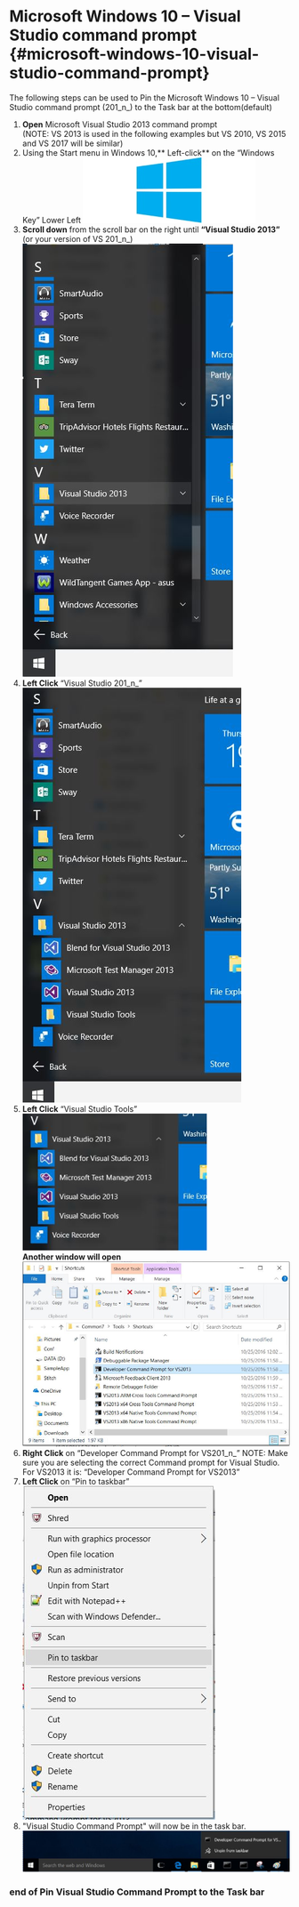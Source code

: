 <!--- @file
 file microsoft-windows-10-visual-studio-command-prompt

Copyright (c) 2018, Intel Corporation. All rights reserved.<BR>

Redistribution and use in source (original document form) and 'compiled'
forms (converted to PDF, epub, HTML and other formats) with or without
modification, are permitted provided that the following conditions are met:

1) Redistributions of source code (original document form) must retain the
above copyright notice, this list of conditions and the following
disclaimer as the first lines of this file unmodified.

2) Redistributions in compiled form (transformed to other DTDs, converted to
PDF, epub, HTML and other formats) must reproduce the above copyright
notice, this list of conditions and the following disclaimer in the
documentation and/or other materials provided with the distribution.

THIS DOCUMENTATION IS PROVIDED BY TIANOCORE PROJECT "AS IS" AND ANY EXPRESS OR
IMPLIED WARRANTIES, INCLUDING, BUT NOT LIMITED TO, THE IMPLIED WARRANTIES OF
MERCHANTABILITY AND FITNESS FOR A PARTICULAR PURPOSE ARE DISCLAIMED. IN NO
EVENT SHALL TIANOCORE PROJECT BE LIABLE FOR ANY DIRECT, INDIRECT, INCIDENTAL,
SPECIAL, EXEMPLARY, OR CONSEQUENTIAL DAMAGES (INCLUDING, BUT NOT LIMITED TO,
PROCUREMENT OF SUBSTITUTE GOODS OR SERVICES; LOSS OF USE, DATA, OR PROFITS;
OR BUSINESS INTERRUPTION) HOWEVER CAUSED AND ON ANY THEORY OF LIABILITY,
WHETHER IN CONTRACT, STRICT LIABILITY, OR TORT (INCLUDING NEGLIGENCE OR
OTHERWISE) ARISING IN ANY WAY OUT OF THE USE OF THIS DOCUMENTATION, EVEN IF
ADVISED OF THE POSSIBILITY OF SUCH DAMAGE.

-->
# Microsoft Windows 10 – Visual Studio command prompt {#microsoft-windows-10-visual-studio-command-prompt}

The following steps can be used to Pin the Microsoft Windows 10 – Visual Studio command prompt (201_n_) to the Task bar at the bottom(default)
<br>


1. **Open** Microsoft Visual Studio 2013 command prompt <br>
(NOTE: VS 2013 is used in the following examples but VS 2010, VS 2015 and VS 2017 will be similar) 
2. Using the Start menu in Windows 10,** Left-click** on the  “Windows Key” Lower Left
![](/media/image115.jpeg)
3. **Scroll down** from the scroll bar on the right until **“Visual Studio 2013”** (or your version of VS 201_n_)<br>
![](/media/image117.jpeg)
4. **Left Click** “Visual Studio 201_n_” 
![](/media/image118.jpeg)
5. **Left Click** “Visual Studio Tools” <br>
![](/media/image119.png)<br>
**Another window will open** 
![](/media/image120.jpeg)
6. **Right Click** on “Developer Command Prompt for VS201_n_”
NOTE: Make sure you are selecting the correct Command prompt for Visual Studio. For VS2013 it is: “Developer Command Prompt for VS2013”
7. **Left Click** on “Pin to taskbar” 
![](/media/image121.jpeg)
8. "Visual Studio Command Prompt" will now be in the task bar.
![](/media/image122.jpeg)


### end of Pin Visual Studio Command Prompt to the Task bar
